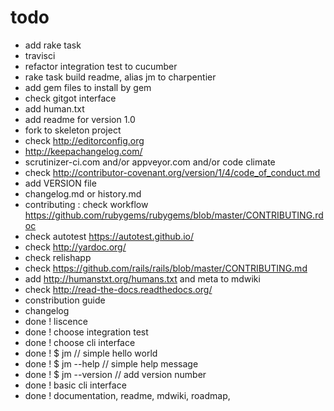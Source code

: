 # todo

- add rake task
- travisci
- refactor integration test to cucumber
- rake task build readme, alias jm to charpentier
- add gem files to install by gem
- check gitgot interface
- add human.txt
- add readme for version 1.0
- fork to skeleton project
- check  http://editorconfig.org
- http://keepachangelog.com/
- scrutinizer-ci.com and/or appveyor.com and/or code climate
- check http://contributor-covenant.org/version/1/4/code_of_conduct.md
- add VERSION file
- changelog.md or history.md 
- contributing : check workflow https://github.com/rubygems/rubygems/blob/master/CONTRIBUTING.rdoc
- check autotest https://autotest.github.io/
- check http://yardoc.org/
- check relishapp
- check https://github.com/rails/rails/blob/master/CONTRIBUTING.md
- add http://humanstxt.org/humans.txt and meta to mdwiki
- check http://read-the-docs.readthedocs.org/
- constribution guide
- changelog
- done ! liscence
- done ! choose integration test
- done ! choose cli interface
- done ! $ jm // simple hello world
- done ! $ jm --help // simple help message
- done ! $ jm --version // add version number
- done ! basic cli interface
- done ! documentation, readme, mdwiki, roadmap, 
